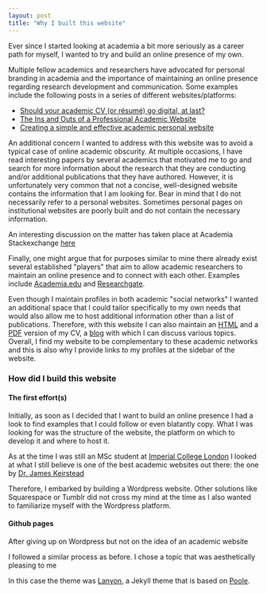 ```yaml
---
layout: post
title: "Why I built this website"
---
```


Ever since I started looking at academia a bit more seriously as a career path for myself, I wanted to try and build an online presence of my own.

Multiple fellow academics and researchers have advocated for personal branding in academia and the importance of maintaining an online presence regarding research development and communication. Some examples include the following posts in a series of different websites/platforms:

* [Should your academic CV (or résumé) go digital, at last?](https://medium.com/advice-and-help-in-authoring-a-phd-or-non-fiction/should-your-resum%C3%A9-or-cv-go-digital-at-last-23ef784c013b#.yq7vhcaqz)
* [The Ins and Outs of a Professional Academic Website](http://theprofessorisin.com/2012/02/07/the-ins-and-outs-of-a-professional-academic-website-guest-post-2/)
* [Creating a simple and effective academic personal website](https://www.elsevier.com/connect/creating-a-simple-and-effective-academic-personal-website)

An additional concern I wanted to address with this website was to avoid a typical case of online academic obscurity. At multiple occasions, I have read interesting papers by several academics that motivated me to go and search for more information about the research that they are conducting and/or additional publications that they have authored. However, it is unfortunately very common that not a concise, well-designed website contains the information that I am looking for. Bear in mind that I do not necessarily refer to a personal websites. Sometimes personal pages on institutional websites are poorly built and do not contain the necessary information.

An interesting discussion on the matter has taken place at Academia Stackexchange [here](http://academia.stackexchange.com/questions/38619/why-are-professors-websites-so-ugly)

Finally, one might argue that for purposes similar to mine there already exist several established "players" that aim to allow academic researchers to maintain an online presence and to connect with each other. Examples include [Academia.edu](https://www.academia.edu/) and [Researchgate](https://www.researchgate.com/).

Even though I maintain profiles in both academic "social networks" I wanted an additional space that I could tailor specifically to my own needs that would also allow me to host additional information other than a list of publications. Therefore, with this website I can also maintain an [HTML](http://mavromatidis.me/cv/) and a [PDF](http://mavromatidis.me/downloads/cv.pdf) version of my CV, a [blog](http://mavromatidis.me/blog/) with which I can discuss various topics. Overall, I find my website to be complementary to these academic networks and this is also why I provide links to my profiles at the sidebar of the website.

### How did I build this website

#### The first effort(s)

Initially, as soon as I decided that I want to build an online presence I had a look to find examples that I could follow or even blatantly copy. What I was looking for was the structure of the website, the platform on which to develop it and where to host it.

As at the time I was still an MSc student at [Imperial College London](http://www.imperial.ac.uk/) I looked at what I still believe is one of the best academic websites out there: the one by [Dr. James Keirstead](http://www.jameskeirstead.ca/)

Therefore, I embarked by building a Wordpress website. Other solutions like Squarespace or Tumblr did not cross my mind at the time as I also wanted to familiarize myself with the Wordpress platform.

#### Github pages

After giving up on Wordpress but not on the idea of an academic website

I followed a similar process as before. I chose a topic that was aesthetically pleasing to me

In this case the theme was [Lanyon](https://github.com/poole/lanyon), a Jekyll theme that is based on [Poole](http://getpoole.com/). 
